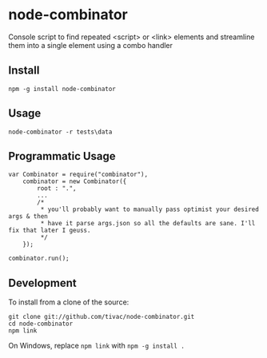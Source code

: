 node-combinator
=============

Console script to find repeated &lt;script&gt; or &lt;link&gt; elements and streamline them into a single element using a combo handler

## Install ##

    npm -g install node-combinator

## Usage ##

    node-combinator -r tests\data
    
## Programmatic Usage ##

    var Combinator = require("combinator"),
        combinator = new Combinator({
            root : ".",
            ...
            /*
             * you'll probably want to manually pass optimist your desired args & then
             * have it parse args.json so all the defaults are sane. I'll fix that later I geuss.
             */
        });
        
    combinator.run();

## Development ##

To install from a clone of the source:

    git clone git://github.com/tivac/node-combinator.git
    cd node-combinator
    npm link

On Windows, replace `npm link` with `npm -g install .`
